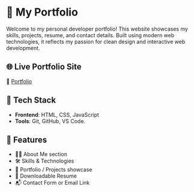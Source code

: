 # 💼 My Portfolio

Welcome to my personal developer portfolio! This website showcases my skills, projects, resume, and contact details. Built using modern web technologies, it reflects my passion for clean design and interactive web development.

## 🌐 Live Portfolio Site
🔗 [Portfolio](https://sp4912.github.io/spportfolio/)

## 🧰 Tech Stack
- **Frontend**: HTML, CSS, JavaScript
- **Tools**: Git, GitHub, VS Code.

## 📁 Features
- 🧑‍💼 About Me section
- 🛠️ Skills & Technologies
- 💼 Portfolio / Projects showcase
- 📄 Downloadable Resume
- 📬 Contact Form or Email Link
